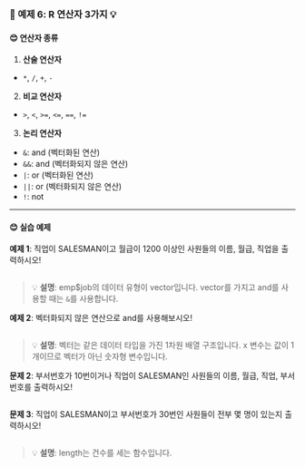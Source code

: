 ### 🎯 예제 6: R 연산자 3가지 💡

#### **😊 연산자 종류**

1. **산술 연산자**
  - `*`, `/`, `+`, `-`

2. **비교 연산자**
  - `>`, `<`, `>=`, `<=`, `==`, `!=`

3. **논리 연산자**
  - `&`: and (벡터화된 연산)
  - `&&`: and (벡터화되지 않은 연산)
  - `|`: or (벡터화된 연산)
  - `||`: or (벡터화되지 않은 연산)
  - `!`: not

---
#### **😊 실습 예제**

**예제 1**: 직업이 SALESMAN이고 월급이 1200 이상인 사원들의 이름, 월급, 직업을 출력하시오!
```r

```
> 💡 **설명**: emp$job의 데이터 유형이 vector입니다. vector를 가지고 and를 사용할 때는 `&`를 사용합니다.

**예제 2**: 벡터화되지 않은 연산으로 and를 사용해보시오!
```r

```
> 💡 **설명**: 벡터는 같은 데이터 타입을 가진 1차원 배열 구조입니다. x 변수는 값이 1개이므로 벡터가 아닌 숫자형 변수입니다.

**문제 2**: 부서번호가 10번이거나 직업이 SALESMAN인 사원들의 이름, 월급, 직업, 부서번호를 출력하시오!
```r

```

**문제 3**: 직업이 SALESMAN이고 부서번호가 30번인 사원들이 전부 몇 명이 있는지 출력하시오!
```r

```
> 💡 **설명**: length는 건수를 세는 함수입니다.   
